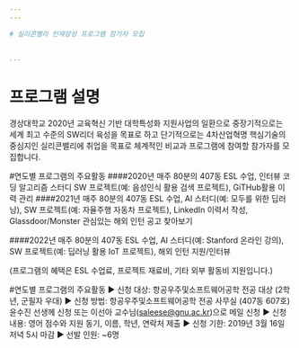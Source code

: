 ```yaml
---
---

# 실리콘밸리 인재양성 프로그램 참가자 모집


...
```

# 프로그램 설명
경상대학교 2020년 교육혁신 기반 대학특성화 지원사업의 일환으로 중장기적으로는 세계 최고 수준의 SW리더 육성을 목표로 하고 단기적으로는 4차산업혁명 핵심기술의 중심지인 실리콘밸리에 취업을 목표로 체계적인 비교과 프로그램에 참여할 참가자를 모집합니다.

#연도별 프로그램의 주요활동
####2020년
매주 80분의 407동 ESL 수업, 인터뷰 코딩 알고리즘 스터디
SW 프로젝트(예: 음성인식 활용 검색 프로젝트), GiTHub활용 이력 관리
####2021년
매주 80분의 407동 ESL 수업, AI 스터디(예: 모두를 위한 딥러닝),
SW 프로젝트(예: 자율주행 자동차 프로젝트), LinkedIn 이력서 작성,
Glassdoor/Monster 관심있는 해외 인턴 공고 찾아보기

####2022년
매주 80분의 407동 ESL 수업, AI 스터디(예: Stanford 온라인 강의),
SW 프로젝트(예: 딥러닝 활용 IoT 프로젝트), 해외 인턴 지원/인터뷰

(프로그램의 혜택은 ESL 수업료, 프로젝트 재료비, 기타 외부 활동비 지원입니다.)

#연도별 프로그램의 주요활동
▶ 신청 대상: 항공우주및소프트웨어공학 전공 대상 (2학년, 군필자 우대)
▶ 신청 방법: 항공우주및소프트웨어공학 전공 사무실 (407동 607호) 윤수진 선생께 신청 또는 이선아 교수님(saleese@gnu.ac.kr)으로 메일 신청
▶ 신청 내용: 영어 점수와 지원 동기, 이름, 학년, 연락처 제출
▶ 신청 기한: 2019년 3월 16일 저녁 5시 마감
▶ 선발 인원: ~6명
